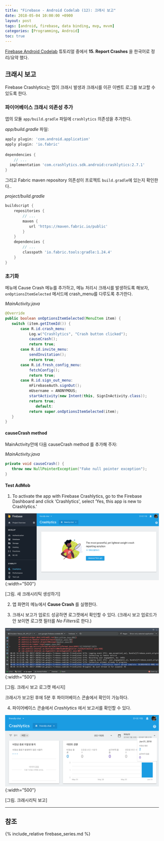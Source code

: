 ```yaml
---
title: "Firebase - Android Codelab (12): 크래시 보고"
date: 2018-05-04 10:00:00 +0900
layout: post
tags: [android, firebase, data binding, mvp, mvvm]
categories: [Programming, Android]
toc: true
---
```


[Firebase Android Codelab](https://codelabs.developers.google.com/codelabs/firebase-android/) 튜토리얼 중에서 **15. Report Crashes** 을 한국어로 정리/요약 했다. 


## 크래시 보고

Firebase Crashlytics는 앱이 크래시 발생과 크래시를 이끈 이벤트 로그를 보고할 수 있도록 한다.


### 파이어베이스 크래시 의존성 추가

앱의 모듈 `app/build.gradle` 파일에 `crashlytics` 의존성을 추가한다.

*app/build.gradle* 파일:

```gradle
apply plugin: 'com.android.application'
apply plugin: 'io.fabric'

dependencies {
    // ...
  implementation 'com.crashlytics.sdk.android:crashlytics:2.7.1'
}
```

그리고 Fabric maven repository 의존성이 프로젝트 `build.gradle`에 있는지 확인한다..

*project/build.gradle*

```gradle
buildscript {
    repositories {
        // ...
        maven {
           url 'https://maven.fabric.io/public'
        }
    }
    dependencies {
        // ...
        classpath 'io.fabric.tools:gradle:1.24.4'
    }
}
```


### 초기화

메뉴에 Cause Crash 메뉴를 추가하고, 메뉴 처리시 크래시를 발생하도록 해보자,
`onOptionsItemSelected` 메서드에 crash_menu를 다루도록 추가한다.

*MainActivity.java*

```java
@Override
public boolean onOptionsItemSelected(MenuItem item) {
   switch (item.getItemId()) {
       case R.id.crash_menu:
           Log.w("Crashlytics", "Crash button clicked");
           causeCrash();
           return true;
       case R.id.invite_menu:
           sendInvitation();
           return true;
       case R.id.fresh_config_menu:
           fetchConfig();
           return true;
       case R.id.sign_out_menu:
           mFirebaseAuth.signOut();
           mUsername = ANONYMOUS;
           startActivity(new Intent(this, SignInActivity.class));
           return true;
              default:
           return super.onOptionsItemSelected(item);
   }
}
```


#### causeCrash method

 MainActivity안에 다음 causeCrash method 를 추가해 주자:

*MainActivity.java*

```java
private void causeCrash() {
   throw new NullPointerException("Fake null pointer exception");
}
```


#### Test AdMob

1. To activate the app with Firebase Crashlytics, go to the Firebase Dashboard and click ‘Crashlytics', select ‘Yes, this app is new to Crashlytics.'

![](/images/google/firebase-crashlytic1.png){:width="500"}
<figcaption>[그림. 새 크래시리틱 생성하기]</figcaption>


2. 앱 화면의 메뉴에서 **Cause Crash** 를 실행한다.

3. 크래시 보고가 업로드 성공하면 로그캣에서 확인할 수 있다. (크래시 보고 업로드가 안 보이면 로그캣 필터를 *No Filters*로 한다.)

![](/images/google/firebase-crashlytic2-logcat.png){:width="500"}
<figcaption>[그림. 크래시 보고 로그캣 메시지]</figcaption>

크래시가 보고된 후에 5분 후 파이어베이스 콘솔에서 확인이 가능하다.

4. 파이어베이스 콘솔에서 *Crashlytics* 에서 보고서를 확인할 수 있다.

![](/images/google/firebase-crashlytic3.png){:width="500"}
<figcaption>[그림. 크래시리틱 보고]</figcaption>



---

## 참조

{% include_relative firebase_series.md %}
